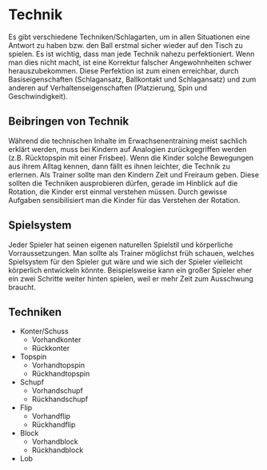 # Technik

Es gibt verschiedene Techniken/Schlagarten, um in allen Situationen eine Antwort zu haben bzw. den Ball erstmal sicher wieder auf den Tisch zu spielen.
Es ist wichtig, dass man jede Technik nahezu perfektioniert. Wenn man dies nicht macht, ist eine Korrektur falscher Angewohnheiten schwer herauszubekommen.
Diese Perfektion ist zum einen erreichbar, durch Basiseigenschaften (Schlagansatz, Ballkontakt und Schlagansatz) und zum anderen auf Verhaltenseigenschaften (Platzierung, Spin und Geschwindigkeit).

## Beibringen von Technik

Während die technischen Inhalte im Erwachsenentraining meist sachlich erklärt werden, muss bei Kindern auf Analogien zurückgegriffen werden (z.B. Rücktopspin mit einer Frisbee). Wenn die Kinder solche Bewegungen aus ihrem Alltag kennen, dann fällt es ihnen leichter, die Technik zu erlernen.
Als Trainer sollte man den Kindern Zeit und Freiraum geben. Diese sollten die Techniken ausprobieren dürfen, gerade im Hinblick auf die Rotation, die Kinder erst einmal verstehen müssen. Durch gewisse Aufgaben sensibilisiert man die Kinder für das Verstehen der Rotation.

## Spielsystem

Jeder Spieler hat seinen eigenen naturellen Spielstil und körperliche Vorraussetzungen. Man sollte als Trainer möglichst früh schauen, welches Spielsystem für den Spieler gut wäre und wie sich der Spieler vielleicht körperlich entwickeln könnte. Beispielsweise kann ein großer Spieler eher ein zwei Schritte weiter hinten spielen, weil er mehr Zeit zum Ausschwung braucht.

## Techniken

- Konter/Schuss
  - Vorhandkonter
  - Rückkonter
- Topspin
  - Vorhandtopspin
  - Rückhandtopspin
- Schupf
  - Vorhandschupf
  - Rückhandschupf
- Flip
  - Vorhandflip
  - Rückhandflip
- Block
  - Vorhandblock
  - Rückhandblock
- Lob   
